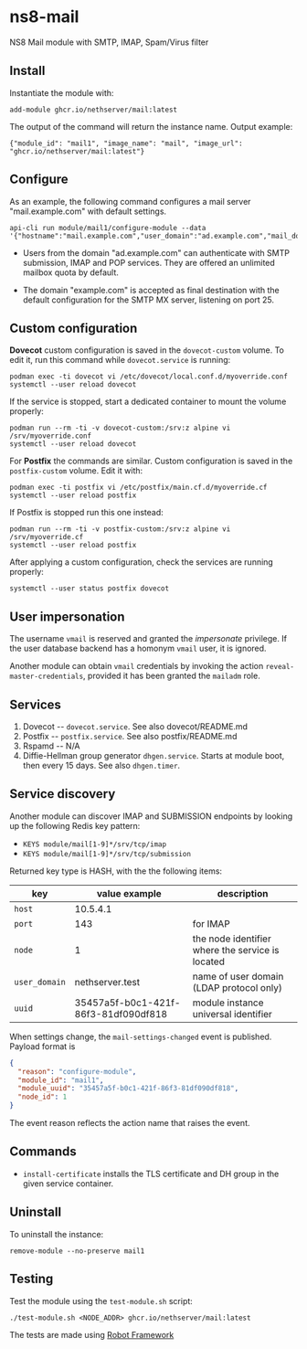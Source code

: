 # ns8-mail

NS8 Mail module with SMTP, IMAP, Spam/Virus filter

## Install

Instantiate the module with:

    add-module ghcr.io/nethserver/mail:latest

The output of the command will return the instance name.
Output example:

    {"module_id": "mail1", "image_name": "mail", "image_url": "ghcr.io/nethserver/mail:latest"}

## Configure

As an example, the following command configures a mail server
"mail.example.com" with default settings.

    api-cli run module/mail1/configure-module --data '{"hostname":"mail.example.com","user_domain":"ad.example.com","mail_domain":"example.com"}'

- Users from the domain "ad.example.com" can authenticate with SMTP
  submission, IMAP and POP services. They are offered an unlimited mailbox
  quota by default.

- The domain "example.com" is accepted as final destination with the
  default configuration for the SMTP MX server, listening on port 25.

## Custom configuration

**Dovecot** custom configuration is saved in the `dovecot-custom` volume.
To edit it, run this command while `dovecot.service` is running:

    podman exec -ti dovecot vi /etc/dovecot/local.conf.d/myoverride.conf
    systemctl --user reload dovecot

If the service is stopped, start a dedicated container to mount the volume
properly:

    podman run --rm -ti -v dovecot-custom:/srv:z alpine vi /srv/myoverride.conf
    systemctl --user reload dovecot

For **Postfix** the commands are similar. Custom configuration is saved in
the `postfix-custom` volume. Edit it with:

    podman exec -ti postfix vi /etc/postfix/main.cf.d/myoverride.cf
    systemctl --user reload postfix

If Postfix is stopped run this one instead:

    podman run --rm -ti -v postfix-custom:/srv:z alpine vi /srv/myoverride.cf
    systemctl --user reload postfix

After applying a custom configuration, check the services are running properly:

    systemctl --user status postfix dovecot

## User impersonation

The username `vmail` is reserved and granted the *impersonate* privilege.
If the user database backend has a homonym `vmail` user, it is ignored.

Another module can obtain `vmail` credentials by invoking the action
`reveal-master-credentials`, provided it has been granted the `mailadm`
role.

## Services

1. Dovecot -- `dovecot.service`. See also dovecot/README.md
2. Postfix -- `postfix.service`. See also postfix/README.md
3. Rspamd -- N/A
4. Diffie-Hellman group generator `dhgen.service`. Starts at module boot,
   then every 15 days. See also `dhgen.timer`.

## Service discovery

Another module can discover IMAP and SUBMISSION endpoints by looking up
the following Redis key pattern:

- `KEYS module/mail[1-9]*/srv/tcp/imap`
- `KEYS module/mail[1-9]*/srv/tcp/submission`

Returned key type is HASH, with the the following items:

| key    | value example   | description |
| ------ | --------------- | ----------- |
| `host` | 10.5.4.1        |             |
| `port` | 143             | for IMAP    |
| `node` | 1               | the node identifier where the service is located |
| `user_domain` | nethserver.test | name of user domain (LDAP protocol only)  |
| `uuid` | 35457a5f-b0c1-421f-86f3-81df090df818 | module instance universal identifier |

When settings change, the `mail-settings-changed` event is published. Payload format is

```json
{
  "reason": "configure-module",
  "module_id": "mail1",
  "module_uuid": "35457a5f-b0c1-421f-86f3-81df090df818",
  "node_id": 1
}
```

The event reason reflects the action name that raises the event.

## Commands

- `install-certificate` installs the TLS certificate and DH group in the
  given service container.

## Uninstall

To uninstall the instance:

    remove-module --no-preserve mail1

## Testing

Test the module using the `test-module.sh` script:

    ./test-module.sh <NODE_ADDR> ghcr.io/nethserver/mail:latest

The tests are made using [Robot Framework](https://robotframework.org/)

